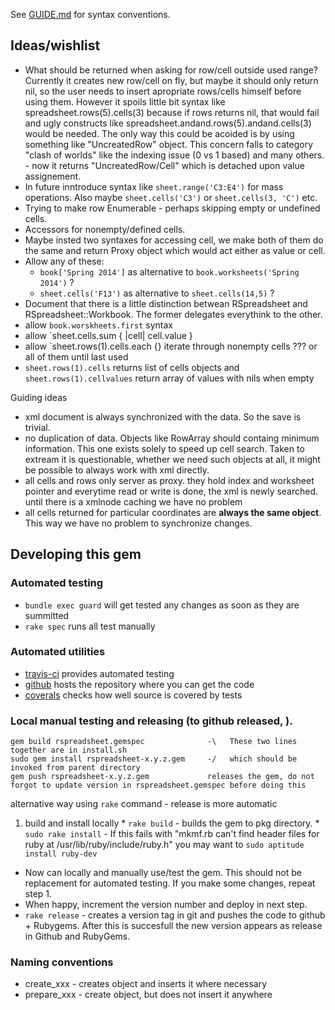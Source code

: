 See [GUIDE.md](GUIDE.md#conventions) for syntax conventions.

## Ideas/wishlist

  * What should be returned when asking for row/cell outside used range? Currently it creates new row/cell on fly, but maybe it should only return nil, so the user needs to insert apropriate rows/cells himself before using them. However it spoils little bit syntax like spreadsheet.rows(5).cells(3) because if rows returns nil, that would fail and ugly constructs like spreadsheet.andand.rows(5).andand.cells(3) would be needed. The only way this could be acoided is by using something like "UncreatedRow" object. This concern falls to category "clash of worlds" like the indexing issue (0 vs 1 based) and many others. - now it returns "UncreatedRow/Cell" which is detached upon value assignement.
  * In future inntroduce syntax like ``sheet.range('C3:E4')`` for mass operations. Also maybe ``sheet.cells('C3')`` or ``sheet.cells(3, 'C')`` etc.
  * Trying to make row Enumerable - perhaps skipping empty or undefined cells.
  * Accessors for nonempty/defined cells.
  * Maybe insted two syntaxes for accessing cell, we make both of them do the same and return Proxy object which would act either as value or cell.
  * Allow any of these:
    * ``book['Spring 2014']`` as alternative to ``book.worksheets('Spring 2014')`` ?
    * ``sheet.cells('F13')`` as alternative to ``sheet.cells(14,5)`` ?
  * Document that there is a little distinction betwean RSpreadsheet and RSpreadsheet::Workbook. The former delegates everythink to the other.
  * allow `book.worskheets.first` syntax
  * allow `sheet.cells.sum { |cell| cell.value }
  * allow `sheet.rows(1).cells.each {}  iterate through nonempty cells ??? or all of them until last used
  * `sheet.rows(1).cells` returns list of cells objects and `sheet.rows(1).cellvalues` return array of values with nils when empty

Guiding ideas
  * xml document is always synchronized with the data. So the save is trivial.
  * no duplication of data. Objects like RowArray should containg minimum information. This one exists solely to speed up cell search. Taken to extream it is questionable, whether we need such objects at all, it might be possible to always work with xml directly.
  * all cells and rows only server as proxy. they hold index and worksheet pointer and everytime read or write is done, the xml is newly searched. until there is a xmlnode caching we have no problem
  * all cells returned for particular coordinates are **always the same object**. This way we have no problem to synchronize changes.
    
## Developing this gem

### Automated testing

  * ``bundle exec guard`` will get tested any changes as soon as they are summitted
  * ``rake spec`` runs all test manually

### Automated utilities
 
  * [travis-ci](https://travis-ci.org/gorn/rspreadsheet) provides automated testing
  * [github](https://github.com/gorn/rspreadsheet) hosts the repository where you can get the code
  * [coverals](https://coveralls.io/r/gorn/rspreadsheet) checks how well source is covered by tests

### Local manual testing and releasing (to github released, ).

    gem build rspreadsheet.gemspec              -\   These two lines together are in install.sh
    sudo gem install rspreadsheet-x.y.z.gem     -/   which should be invoked from parent directory
    gem push rspreadsheet-x.y.z.gem             releases the gem, do not forgot to update version in rspreadsheet.gemspec before doing this

alternative way using ``rake`` command - release is more automatic

  1. build and install locally
    * ``rake build`` - builds the gem to pkg directory. 
    * ``sudo rake install`` - If this fails with "mkmf.rb can't find header files for ruby at /usr/lib/ruby/include/ruby.h" you may want to ``sudo aptitude install ruby-dev``
  * Now can locally and manually use/test the gem. This should not be replacement for automated testing. If you make some changes, repeat step 1.
  * When happy, increment the version number and deploy in next step.
  * ``rake release`` - creates a version tag in git and pushes the code to github + Rubygems. After this is succesfull the new version appears as release in Github and RubyGems.



### Naming conventions

  * create_xxx - creates object and inserts it where necessary
  * prepare_xxx - create object, but does not insert it anywhere
